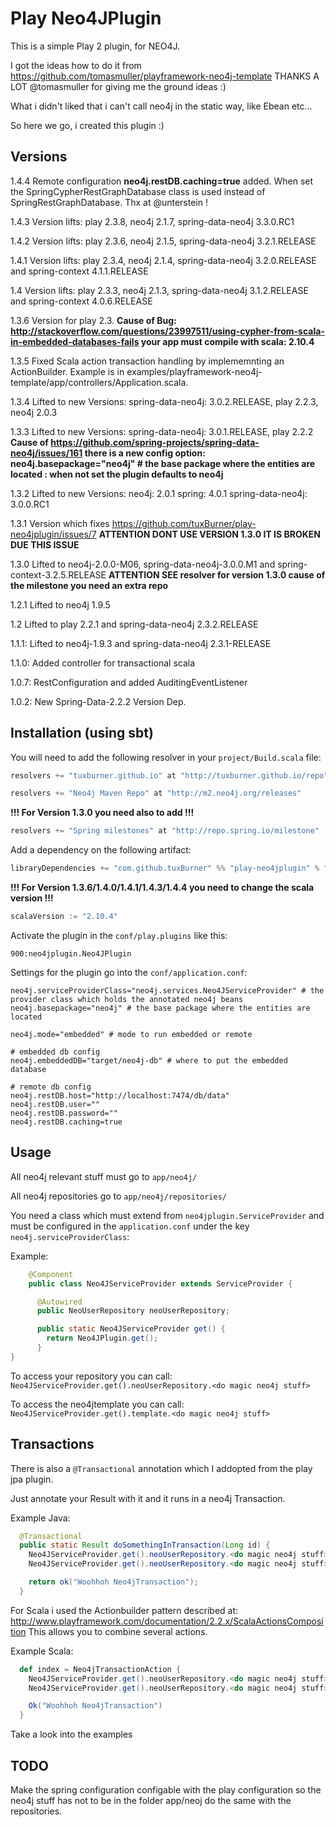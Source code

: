 # Play Neo4JPlugin

This is a simple Play 2 plugin, for NEO4J.

I got the ideas how to do it from https://github.com/tomasmuller/playframework-neo4j-template THANKS A LOT @tomasmuller for giving me the ground ideas :)

What i didn't liked that i can't call neo4j in the static way, like Ebean etc...

So here we go, i created this plugin :)

## Versions
1.4.4 Remote configuration **neo4j.restDB.caching=true** added. When set the SpringCypherRestGraphDatabase class is used instead of SpringRestGraphDatabase. Thx at @unterstein !

1.4.3 Version lifts: play 2.3.8, neo4j 2.1.7, spring-data-neo4j 3.3.0.RC1

1.4.2 Version lifts: play 2.3.6, neo4j 2.1.5, spring-data-neo4j 3.2.1.RELEASE

1.4.1   Version lifts: play 2.3.4, neo4j 2.1.4, spring-data-neo4j 3.2.0.RELEASE and spring-context 4.1.1.RELEASE

1.4   Version lifts: play 2.3.3, neo4j 2.1.3, spring-data-neo4j 3.1.2.RELEASE and spring-context 4.0.6.RELEASE

1.3.6 Version for play 2.3. **Cause of Bug: http://stackoverflow.com/questions/23997511/using-cypher-from-scala-in-embedded-databases-fails your app must compile with scala: 2.10.4**

1.3.5 Fixed Scala action transaction handling by implememnting an ActionBuilder. Example is in examples/playframework-neo4j-template/app/controllers/Application.scala.

1.3.4 Lifted to new Versions: spring-data-neo4j: 3.0.2.RELEASE, play 2.2.3, neo4j 2.0.3

1.3.3 Lifted to new Versions: spring-data-neo4j: 3.0.1.RELEASE, play 2.2.2 **Cause of https://github.com/spring-projects/spring-data-neo4j/issues/161 there is a new config option: neo4j.basepackage="neo4j" # the base package where the entities are located : when not set the plugin defaults to neo4j**

1.3.2 Lifted to new Versions: neo4j: 2.0.1 spring: 4.0.1 spring-data-neo4j: 3.0.0.RC1

1.3.1  Version which fixes https://github.com/tuxBurner/play-neo4jplugin/issues/7 **ATTENTION DONT  USE VERSION 1.3.0 IT IS BROKEN DUE THIS ISSUE**

1.3.0  Lifted to neo4j-2.0.0-M06, spring-data-neo4j-3.0.0.M1 and spring-context-3.2.5.RELEASE **ATTENTION SEE  resolver for version 1.3.0 cause of the milestone you need an extra repo**

1.2.1  Lifted to neo4j 1.9.5

1.2    Lifted to play 2.2.1 and spring-data-neo4j 2.3.2.RELEASE

1.1.1: Lifted to neo4j-1.9.3 and spring-data-neo4j 2.3.1-RELEASE

1.1.0: Added controller for transactional scala

1.0.7: RestConfiguration and added AuditingEventListener

1.0.2: New Spring-Data-2.2.2 Version Dep.



## Installation (using sbt)

You will need to add the following resolver in your `project/Build.scala` file:

```scala
resolvers += "tuxburner.github.io" at "http://tuxburner.github.io/repo"

resolvers += "Neo4j Maven Repo" at "http://m2.neo4j.org/releases"
```

**!!! For Version 1.3.0 you need also to add !!!**
```scala
resolvers += "Spring milestones" at "http://repo.spring.io/milestone"
```

Add a dependency on the following artifact:

```scala
libraryDependencies += "com.github.tuxBurner" %% "play-neo4jplugin" % "1.4.4"
```

**!!! For Version 1.3.6/1.4.0/1.4.1/1.4.3/1.4.4 you need to change the scala version !!!**
```scala
scalaVersion := "2.10.4"
```

Activate the plugin in the `conf/play.plugins` like this:

```
900:neo4jplugin.Neo4JPlugin
```

Settings for the plugin go into the `conf/application.conf`:

```
neo4j.serviceProviderClass="neo4j.services.Neo4JServiceProvider" # the provider class which holds the annotated neo4j beans
neo4j.basepackage="neo4j" # the base package where the entities are located

neo4j.mode="embedded" # mode to run embedded or remote

# embedded db config
neo4j.embeddedDB="target/neo4j-db" # where to put the embedded database

# remote db config
neo4j.restDB.host="http://localhost:7474/db/data"
neo4j.restDB.user=""
neo4j.restDB.password=""
neo4j.restDB.caching=true

```

## Usage

All neo4j relevant stuff must go to `app/neo4j/`

All neo4j repositories go to `app/neo4j/repositories/`


You need a class which must extend from `neo4jplugin.ServiceProvider` and must be configured in the `application.conf` under the key `neo4j.serviceProviderClass`:

Example:
```java
    @Component
    public class Neo4JServiceProvider extends ServiceProvider {

      @Autowired
      public NeoUserRepository neoUserRepository;

      public static Neo4JServiceProvider get() {
        return Neo4JPlugin.get();
      }
}

```

To access your repository you can call: `Neo4JServiceProvider.get().neoUserRepository.<do magic neo4j stuff>`

To access the neo4jtemplate you can call: `Neo4JServiceProvider.get().template.<do magic neo4j stuff>`

## Transactions

There is also a `@Transactional` annotation which I addopted from the play jpa plugin.

Just annotate your Result with it and it runs in a neo4j Transaction.

Example Java:
```java
  @Transactional
  public static Result doSomethingInTransaction(Long id) {
    Neo4JServiceProvider.get().neoUserRepository.<do magic neo4j stuff>
    Neo4JServiceProvider.get().neoUserRepository.<do magic neo4j stuff>

    return ok("Woohhoh Neo4jTransaction");
  }  
```

For Scala i used the Actionbuilder pattern described at: http://www.playframework.com/documentation/2.2.x/ScalaActionsComposition
This allows you to combine several actions.

Example Scala:
```scala
  def index = Neo4jTransactionAction {
    Neo4JServiceProvider.get().neoUserRepository.<do magic neo4j stuff>
    Neo4JServiceProvider.get().neoUserRepository.<do magic neo4j stuff>

    Ok("Woohhoh Neo4jTransaction")
  }
```

Take a look into the examples


## TODO

Make the spring configuration configable with the play configuration so the neo4j stuff has not to be in the folder app/neoj do the same with the repositories.
